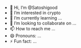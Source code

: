 - 👋 Hi, I’m @Satoshigood
- 👀 I’m interested in crypto
- 🌱 I’m currently learning ...
- 💞️ I’m looking to collaborate on ...
- 📫 How to reach me ...
- 😄 Pronouns: ...
- ⚡ Fun fact: ...

<!---
Satoshigood/Satoshigood is a ✨ special ✨ repository because its `README.md` (this file) appears on your GitHub profile.
You can click the Preview link to take a look at your changes.
--->
